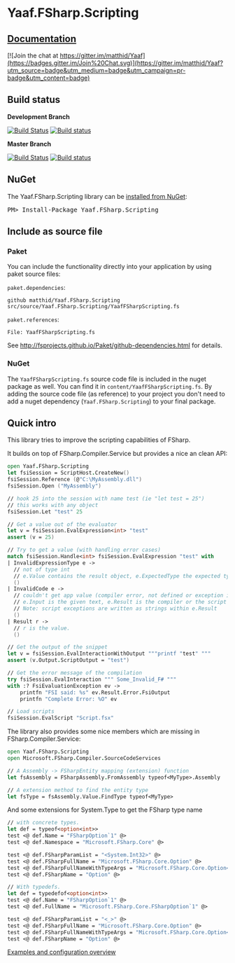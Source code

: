 # Yaaf.FSharp.Scripting

## [Documentation](https://matthid.github.io/Yaaf.FSharp.Scripting/)

[![Join the chat at https://gitter.im/matthid/Yaaf](https://badges.gitter.im/Join%20Chat.svg)](https://gitter.im/matthid/Yaaf?utm_source=badge&utm_medium=badge&utm_campaign=pr-badge&utm_content=badge)

## Build status

**Development Branch**

[![Build Status](https://travis-ci.org/matthid/Yaaf.FSharp.Scripting.svg?branch=develop)](https://travis-ci.org/matthid/Yaaf.FSharp.Scripting)
[![Build status](https://ci.appveyor.com/api/projects/status/od970xa4gvkh4tea/branch/develop?svg=true)](https://ci.appveyor.com/project/matthid/yaaf-fsharp/branch/develop)

**Master Branch**

[![Build Status](https://travis-ci.org/matthid/Yaaf.FSharp.Scripting.svg?branch=master)](https://travis-ci.org/matthid/Yaaf.FSharp.Scripting)
[![Build status](https://ci.appveyor.com/api/projects/status/od970xa4gvkh4tea/branch/master?svg=true)](https://ci.appveyor.com/project/matthid/yaaf-fsharp/branch/master)

## NuGet

<div class="row">
  <div class="span1"></div>
  <div class="span6">
    <div class="well well-small" id="nuget">
      The Yaaf.FSharp.Scripting library can be <a href="https://nuget.org/packages/Yaaf.FSharp.Scripting">installed from NuGet</a>:
      <pre>PM> Install-Package Yaaf.FSharp.Scripting</pre>
    </div>
  </div>
  <div class="span1"></div>
</div>

## Include as source file 

### Paket

You can include the functionality directly into your application by using paket source files:

`paket.dependencies`:

```
github matthid/Yaaf.FSharp.Scripting src/source/Yaaf.FSharp.Scripting/YaafFSharpScripting.fs
```

`paket.references`:

```
File: YaafFSharpScripting.fs 
```

See http://fsprojects.github.io/Paket/github-dependencies.html for details.


### NuGet 

The `YaafFSharpScripting.fs` source code file is included in the nuget package as well.
You can find it in `content/YaafFSharpScripting.fs`.
By adding the source code file (as reference) to your project you don't need
to add a nuget dependency (`Yaaf.FSharp.Scripting`) to your final package. 

## Quick intro

This library tries to improve the scripting capabilities of FSharp.

It builds on top of FSharp.Compiler.Service but provides a nice an clean API:

```fsharp
open Yaaf.FSharp.Scripting
let fsiSession = ScriptHost.CreateNew()
fsiSession.Reference (@"C:\MyAssembly.dll")
fsiSession.Open ("MyAssembly")

// hook 25 into the session with name test (ie "let test = 25")
// this works with any object
fsiSession.Let "test" 25

// Get a value out of the evaluator
let v = fsiSession.EvalExpression<int> "test"
assert (v = 25)

// Try to get a value (with handling error cases)
match fsiSession.Handle<int> fsiSession.EvalExpression "test" with
| InvalidExpressionType e -> 
  // not of type int
  // e.Value contains the result object, e.ExpectedType the expected type (int in this case)
  ()
| InvalidCode e -> 
  // couldn't get app value (compiler error, not defined or exception in the running code)
  // e.Input is the given text, e.Result is the compiler or the script output
  // Note: script exceptions are written as strings within e.Result
  ()
| Result r -> 
  // r is the value.
  ()

// Get the output of the snippet
let v = fsiSession.EvalInteractionWithOutput """printf "test" """
assert (v.Output.ScriptOutput = "test")

// Get the error message of the compilation
try fsiSession.EvalInteraction """ Some_Invalid_F# """
with :? FsiEvaluationException ev ->
    printfn "FSI said: %s" ev.Result.Error.FsiOutput
    printfn "Complete Error: %O" ev

// Load scripts
fsiSession.EvalScript "Script.fsx"

```

The library also provides some nice members which are missing in FSharp.Compiler.Service:

```fsharp
open Yaaf.FSharp.Scripting
open Microsoft.FSharp.Compiler.SourceCodeServices

// A Assembly -> FSharpEntity mapping (extension) function
let fsAssembly = FSharpAssembly.FromAssembly typeof<MyType>.Assembly

// A extension method to find the entity type
let fsType = fsAssembly.Value.FindType typeof<MyType>
```

And some extensions for System.Type to get the FSharp type name

```fsharp
// with concrete types.
let def = typeof<option<int>>
test <@ def.Name = "FSharpOption`1" @>
test <@ def.Namespace = "Microsoft.FSharp.Core" @>

test <@ def.FSharpParamList = "<System.Int32>" @>
test <@ def.FSharpFullName = "Microsoft.FSharp.Core.Option" @>
test <@ def.FSharpFullNameWithTypeArgs = "Microsoft.FSharp.Core.Option<System.Int32>" @>
test <@ def.FSharpName = "Option" @>

// With typedefs.
let def = typedefof<option<int>>
test <@ def.Name = "FSharpOption`1" @>
test <@ def.FullName = "Microsoft.FSharp.Core.FSharpOption`1" @>

test <@ def.FSharpParamList = "<_>" @>
test <@ def.FSharpFullName = "Microsoft.FSharp.Core.Option" @>
test <@ def.FSharpFullNameWithTypeArgs = "Microsoft.FSharp.Core.Option<_>" @>
test <@ def.FSharpName = "Option" @>

```

[Examples and configuration overview](https://matthid.github.io/Yaaf.FSharp.Scripting/IntroExamples.html) 

 